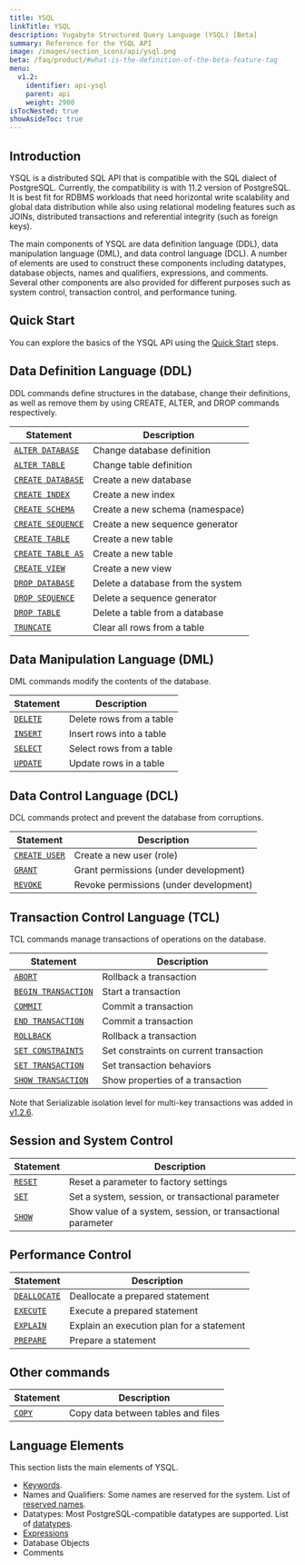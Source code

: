 ```yaml
---
title: YSQL
linkTitle: YSQL
description: Yugabyte Structured Query Language (YSQL) [Beta]
summary: Reference for the YSQL API
image: /images/section_icons/api/ysql.png
beta: /faq/product/#what-is-the-definition-of-the-beta-feature-tag
menu:
  v1.2:
    identifier: api-ysql
    parent: api
    weight: 2900
isTocNested: true
showAsideToc: true
---
```


## Introduction
YSQL is a distributed SQL API that is compatible with the SQL dialect of PostgreSQL. Currently, the compatibility is with 11.2 version of PostgreSQL. It is best fit for RDBMS workloads that need horizontal write scalability and global data distribution while also using relational modeling features such as JOINs, distributed transactions and referential integrity (such as foreign keys). 

The main components of YSQL are data definition language (DDL), data manipulation language (DML), and data control language (DCL). A number of elements are used to construct these components including datatypes, database objects, names and qualifiers, expressions, and comments. Several other components are also provided for different purposes such as system control, transaction control, and performance tuning.

## Quick Start

You can explore the basics of the YSQL API using the [Quick Start](../../quick-start/explore-ysql) steps.

## Data Definition Language (DDL)
DDL commands define structures in the database, change their definitions, as well as remove them by using CREATE, ALTER, and DROP commands respectively.

| Statement | Description |
|-----------|-------------|
| [`ALTER DATABASE`](commands/ddl_alter_db) | Change database definition |
| [`ALTER TABLE`](commands/ddl_alter_table) | Change table definition |
| [`CREATE DATABASE`](commands/ddl_create_database) | Create a new database |
| [`CREATE INDEX`](commands/ddl_create_index) | Create a new index |
| [`CREATE SCHEMA`](commands/ddl_create_schema) | Create a new schema (namespace) |
| [`CREATE SEQUENCE`](commands/ddl_create_sequence) | Create a new sequence generator |
| [`CREATE TABLE`](commands/ddl_create_table) | Create a new table |
| [`CREATE TABLE AS`](commands/ddl_create_table_as) | Create a new table |
| [`CREATE VIEW`](commands/ddl_create_view) | Create a new view |
| [`DROP DATABASE`](commands/ddl_drop_database) | Delete a database from the system |
| [`DROP SEQUENCE`](commands/ddl_drop_sequence) | Delete a sequence generator |
| [`DROP TABLE`](commands/ddl_drop_table) | Delete a table from a database |
| [`TRUNCATE`](commands/ddl_truncate) | Clear all rows from a table |

## Data Manipulation Language (DML)
DML commands modify the contents of the database.

| Statement | Description |
|-----------|-------------|
| [`DELETE`](commands/dml_delete) | Delete rows from a table |
| [`INSERT`](commands/dml_insert) | Insert rows into a table |
| [`SELECT`](commands/dml_select) | Select rows from a table |
| [`UPDATE`](commands/dml_update) | Update rows in a table |

## Data Control Language (DCL)
DCL commands protect and prevent the database from corruptions.

| Statement | Description |
|-----------|-------------|
| [`CREATE USER`](commands/dcl_create_user) | Create a new user (role) |
| [`GRANT`](commands/dcl_grant) | Grant permissions (under development) |
| [`REVOKE`](commands/dcl_revoke) | Revoke permissions (under development) |

## Transaction Control Language (TCL)
TCL commands manage transactions of operations on the database.

| Statement | Description |
|-----------|-------------|
| [`ABORT`](commands/txn_abort) | Rollback a transaction |
| [`BEGIN TRANSACTION`](commands/txn_begin) | Start a transaction |
| [`COMMIT`](commands/txn_commit) | Commit a transaction |
| [`END TRANSACTION`](commands/txn_end) | Commit a transaction |
| [`ROLLBACK`](commands/txn_rollback) | Rollback a transaction |
| [`SET CONSTRAINTS`](commands/txn_set_constraints) | Set constraints on current transaction|
| [`SET TRANSACTION`](commands/txn_set) | Set transaction behaviors |
| [`SHOW TRANSACTION`](commands/txn_show) | Show properties of a transaction |


Note that Serializable isolation level for multi-key transactions was added in [v1.2.6](../../releases/v1.2.6/).

## Session and System Control

| Statement | Description |
|-----------|-------------|
| [`RESET`](commands/cmd_reset) | Reset a parameter to factory settings |
| [`SET`](commands/cmd_set) | Set a system, session, or transactional parameter |
| [`SHOW`](commands/cmd_show) | Show value of a system, session, or transactional parameter |

## Performance Control

| Statement | Description |
|-----------|-------------|
| [`DEALLOCATE`](commands/perf_deallocate) | Deallocate a prepared statement |
| [`EXECUTE`](commands/perf_execute) | Execute a prepared statement |
| [`EXPLAIN`](commands/perf_explain) | Explain an execution plan for a statement |
| [`PREPARE`](commands/perf_prepare) | Prepare a statement |

## Other commands
| Statement | Description |
|-----------|-------------|
| [`COPY`](commands/cmd_copy) | Copy data between tables and files |

## Language Elements
This section lists the main elements of YSQL.

- [Keywords](keywords).
- Names and Qualifiers: Some names are reserved for the system. List of [reserved names](reserved_names).
- Datatypes: Most PostgreSQL-compatible datatypes are supported. List of [datatypes](datatypes).
- [Expressions](exprs)
- Database Objects
- Comments
